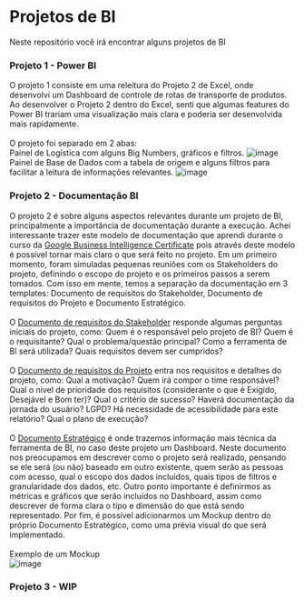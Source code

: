 # Projetos de BI
Neste repositório você irá encontrar alguns projetos de BI<br>

### Projeto 1 - Power BI

O projeto 1 consiste em uma releitura do Projeto 2 de Excel, onde desenvolvi um Dashboard de controle de rotas de transporte de produtos. Ao desenvolver o Projeto 2 dentro do Excel, senti que algumas features do Power BI trariam uma visualização mais clara e poderia ser desenvolvida mais rapidamente.<br><br>
O projeto foi separado em 2 abas:<br>
Painel de Logística com alguns Big Numbers, gráficos e filtros.
![image](https://user-images.githubusercontent.com/86500603/233859032-c5183557-adda-4ca2-9abe-5fb0bc64f099.png)
<br>
Painel de Base de Dados com a tabela de origem e alguns filtros para facilitar a leitura de informações relevantes.
![image](https://user-images.githubusercontent.com/86500603/233859110-bbaf4eba-bbba-43c5-b663-d0b8b07b88b3.png)

### Projeto 2 - Documentação BI

O projeto 2 é sobre alguns aspectos relevantes durante um projeto de BI, principalmente a importância de documentação durante a execução. Achei interessante trazer este modelo de documentação que aprendi durante o curso da [Google Business Intelligence Certificate](https://www.credly.com/badges/3a701dce-77e2-4348-a2e9-123877ca986b/linked_in_profile) pois através deste modelo é possível tornar mais claro o que será feito no projeto. Em um primeiro momento, foram simuladas pequenas reuniões com os Stakeholders do projeto, definindo o escopo do projeto e os primeiros passos a serem tomados. Com isso em mente, temos a separação da documentação em 3 templates: Documento de requisitos do Stakeholder, Documento de requisitos do Projeto e Documento Estratégico.
<br><br>
O [Documento de requisitos do Stakeholder](https://docs.google.com/document/d/1CQ_c8QWsxLkJxyGpYQuc89wMtd22LQV-9DPyH91bTf8/edit?usp=sharing&resourcekey=0-nFy7yg9NMXIdFnRapqaIdQ) responde algumas perguntas iniciais do projeto, como: Quem é o responsável pelo projeto de BI? Quem é o requisitante? Qual o problema/questão principal? Como a ferramenta de BI será utilizada? Quais requisitos devem ser cumpridos? <br><br>
O [Documento de requisitos do Projeto](https://docs.google.com/document/d/1B9z-dOmEbTkch3zeyENpN03FrZ6St2L-qGUNP7NmLT4/edit?usp=sharing&resourcekey=0-ZSbvnlF4eVNtFavN7cXUfQ) entra nos requisitos e detalhes do projeto, como: Qual a motivação? Quem irá compor o time responsável? Qual o nível de prioridade dos requisitos (considerante o que é Exigido, Desejável e Bom ter)? Qual o critério de sucesso? Haverá documentação da jornada do usuário? LGPD? Há necessidade de acessibilidade para este relatório? Qual o plano de execução?<br><br>
O [Documento Estratégico](https://docs.google.com/document/d/1EGlLzmL7Gqn3oPVf2bIulv-0TSbfZzwbLH2bzazIhQU/edit?usp=sharing&resourcekey=0-yVPC5xo_HxLUrI8oJ_RDfw) é onde trazemos informação mais técnica da ferramenta de BI, no caso deste projeto um Dashboard. Neste documento nos preocupamos em descrever como o projeto será realizado, pensando se ele será (ou não) baseado em outro existente, quem serão as pessoas com acesso, qual o escopo dos dados incluídos, quais tipos de filtros e granularidade dos dados, etc. Outro ponto importante é definirmos as métricas e gráficos que serão incluídos no Dashboard, assim como descrever de forma clara o tipo e dimensão do que está sendo representado. Por fim, é possível adicionarmos um Mockup dentro do próprio Documento Estratégico, como uma prévia visual do que será implementado.
<br><br>
Exemplo de um Mockup<br>
![image](https://user-images.githubusercontent.com/86500603/236051782-177db80a-35f4-46a5-9ada-751a294ff9cd.png)


### Projeto 3 - WIP
